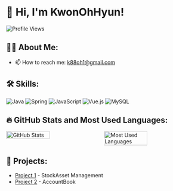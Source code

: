 # 👋 Hi, I'm KwonOhHyun!

![Profile Views](https://komarev.com/ghpvc/?username=Kwon9302&color=brightgreen)

## 👨‍💻 About Me:
- 📫 How to reach me: [k88oh1@gmail.com](mailto:k88oh1@gmail.com)

## 🛠 Skills:
![Java](https://img.shields.io/badge/Java-ED8B00?style=for-the-badge&logo=java&logoColor=white)
![Spring](https://img.shields.io/badge/Spring-6DB33F?style=for-the-badge&logo=spring&logoColor=white)
![JavaScript](https://img.shields.io/badge/JavaScript-F7DF1E?style=for-the-badge&logo=javascript&logoColor=black)
![Vue.js](https://img.shields.io/badge/Vue.js-35495E?style=for-the-badge&logo=vue.js&logoColor=4FC08D)
![MySQL](https://img.shields.io/badge/MySQL-4479A1?style=for-the-badge&logo=mysql&logoColor=white)

## 🔥 GitHub Stats and Most Used Languages:
<div style="display: flex; justify-content: space-between;">
  <img src="https://github-readme-stats.vercel.app/api?username=Kwon9302&show_icons=true&theme=radical" alt="GitHub Stats" style="width: 48%;"/>
  <img src="https://github-readme-stats.vercel.app/api/top-langs/?username=Kwon9302&layout=compact&theme=radical" alt="Most Used Languages" style="width: 48%;"/>
</div>

## 🚀 Projects:
- [Project 1](https://github.com/PleaseGiveMeAssets) - StockAsset Management
- [Project 2](https://github.com/Kwon9302/AccountBook) - AccountBook
